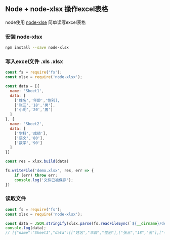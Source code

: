## Node + node-xlsx 操作excel表格
node使用 [node-xlse](https://github.com/mgcrea/node-xlsx) 简单读写excel表格 

### 安装 node-xlsx 

```sh
npm install --save node-xlsx
```

### 写入excel文件 .xls .xlsx

```js
const fs = require('fs');
const xlsx = require('node-xlsx');

const data = [{
  name: 'Sheet1',
  data: [
    ['姓名','年龄','性别],
    ['张三','18','男'],
    ['小明','20','男']
  ]
}, {
  name: 'Sheet2',
  data: [
    ['学科','成绩'],
    ['语文','80'],
    ['数学','90']
  ]
}]

const res = xlsx.build(data)

fs.writeFile('demo.xlsx', res, err => {
	if (err) throw err;
	console.log('文件已被保存');
})

```

### 读取文件

```javascript
const fs = require('fs');
const xlsx = require('node-xlsx');

const data = JSON.stringify(xlsx.parse(fs.readFileSync(`${__dirname}/demo.xlsx`)))
console.log(data);
// [{"name":"Sheet1","data":[["姓名","年龄","性别"],["张三","18","男"],["小明","20","男"]]},{"name":"Sheet2","data":[["学科","成绩"],["语文","80"],["数学","90"]]}]

```